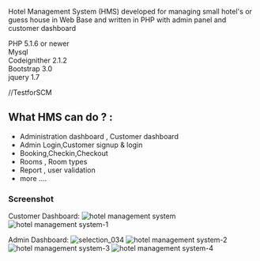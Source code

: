 Hotel Management System (HMS) developed for managing small hotel's or guess house in Web Base and written in PHP with admin panel and customer dashboard

PHP 5.1.6 or newer</br>
Mysql</br>
Codeignither 2.1.2</br>
Bootstrap 3.0</br>
jquery 1.7</br>

//TestforSCM

<h2>What HMS can do ? :</h2>
<ul>
  <li>Administration dashboard , Customer dashboard</li>
  <li>Admin Login,Customer signup & login</li> 
  <li>Booking,Checkin,Checkout</li>
  <li>Rooms , Room types</li>
  <li>Report , user validation</li>
  <li>more ....</li>
</ul>

### Screenshot
Customer Dashboard:
![hotel management system](https://cloud.githubusercontent.com/assets/6250203/20296819/2d7731f6-ab22-11e6-9863-d485b39c5e17.png)
![hotel management system-1](https://cloud.githubusercontent.com/assets/6250203/20296829/407c3698-ab22-11e6-869c-ec82d992320b.png)

Admin Dashboard:
![selection_034](https://cloud.githubusercontent.com/assets/6250203/9320485/0b92a0e8-4570-11e5-8d75-9ec4e365939e.png)
![hotel management system-2](https://cloud.githubusercontent.com/assets/6250203/20296838/4b6868ce-ab22-11e6-85bb-3bc118658c23.png)
![hotel management system-3](https://cloud.githubusercontent.com/assets/6250203/20296849/5b46792a-ab22-11e6-9f57-1793d3276e1c.png)
![hotel management system-4](https://cloud.githubusercontent.com/assets/6250203/20296852/65c41a9c-ab22-11e6-84a0-e31ecc9e7a2f.png)


